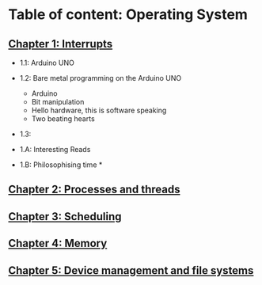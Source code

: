 # Table of content: Operating System

## [Chapter 1: Interrupts](/chap1)
  * 1.1: Arduino UNO
  * 1.2: Bare metal programming on the Arduino UNO
    * Arduino
    * Bit manipulation
    * Hello hardware, this is software speaking
    * Two beating hearts

  * 1.3: 

  * 1.A: Interesting Reads
  * 1.B: Philosophising time
    * 

## [Chapter 2: Processes and threads](/chap2)
## [Chapter 3: Scheduling](/chap3)
## [Chapter 4: Memory](/chap4)
## [Chapter 5: Device management and file systems](/chap5)